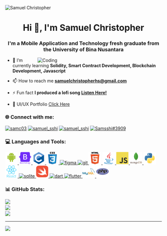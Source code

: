 <!-- [![MasterHead](https://camo.githubusercontent.com/0a9108cfcbe39b4394f02381a7832bed5d7a33b334e0d6d336e638fbdcf19069/68747470733a2f2f6d79776562323030322e77337370616365732e636f6d2f4e65772d504e432d416e696d617465642d42616e6e6572732e676966)](https://rishavchanda.io) -->

![Samuel Christopher](https://user-images.githubusercontent.com/94049575/194514226-d5dde70a-d058-4716-9583-76568595cd79.png)

<h1 align="center">Hi 👋, I'm Samuel Christopher</h1>
<h3 align="center">I'm a Mobile Application and Technology fresh graduate from the University of Bina Nusantara</h3>

<img align="right" alt="Coding" width="400" src="https://media0.giphy.com/media/qgQUggAC3Pfv687qPC/giphy.gif?cid=790b7611ec0e4235d23ba8736b8575c2d3357953fea86f58&rid=giphy.gif&ct=g">

<!-- <p align="left"> <img src="https://komarev.com/ghpvc/?username=samuel-sshi&label=Profile%20views&color=0e75b6&style=flat" alt="samuel-sshi" /> </p> -->

- 🌱 I’m currently learning **Solidity, Smart Contract Development, Blockchain Development, Javascript**

- 📫 How to reach me **samuelchristopherhs@gmail.com**

- ⚡ Fun fact **I produced a lofi song [Listen Here!](https://open.spotify.com/track/4AgraPJCqje0Z0Ag8Oav4B?si=0295d52eb00e442d)**

- 📱 UI/UX Portfolio [Click Here](https://drive.google.com/file/d/1clMpkkX0jE5Qd0qb8xDiA-moWvMvnjbl/view?usp=sharing)

<h3 align="left">🌐 Connect with me:</h3>
<p align="left">
<a href="https://linkedin.com/in/samc03" target="blank"><img align="center" src="https://raw.githubusercontent.com/rahuldkjain/github-profile-readme-generator/master/src/images/icons/Social/linked-in-alt.svg" alt="samc03" height="30" width="40" /></a>
<a href="https://instagram.com/samuel_sshi" target="blank"><img align="center" src="https://raw.githubusercontent.com/rahuldkjain/github-profile-readme-generator/master/src/images/icons/Social/instagram.svg" alt="samuel_sshi" height="30" width="40" /></a>
<a href="https://dribbble.com/samuel_sshi" target="blank"><img align="center" src="https://raw.githubusercontent.com/rahuldkjain/github-profile-readme-generator/master/src/images/icons/Social/dribbble.svg" alt="samuel_sshi" height="30" width="40" /></a>
<a href="https://discord.gg/Samsshi#3909" target="blank"><img align="center" src="https://raw.githubusercontent.com/rahuldkjain/github-profile-readme-generator/master/src/images/icons/Social/discord.svg" alt="Samsshi#3909" height="30" width="40" /></a>
</p>

<h3 align="left">💻 Languages and Tools:</h3>
<p align="left"> <a href="https://developer.android.com" target="_blank" rel="noreferrer"> <img src="https://raw.githubusercontent.com/devicons/devicon/master/icons/android/android-original-wordmark.svg" alt="android" width="40" height="40"/> </a> <a href="https://getbootstrap.com" target="_blank" rel="noreferrer"> <img src="https://raw.githubusercontent.com/devicons/devicon/master/icons/bootstrap/bootstrap-plain-wordmark.svg" alt="bootstrap" width="40" height="40"/> </a> <a href="https://www.cprogramming.com/" target="_blank" rel="noreferrer"> <img src="https://raw.githubusercontent.com/devicons/devicon/master/icons/c/c-original.svg" alt="c" width="40" height="40"/> </a> <a href="https://www.w3schools.com/css/" target="_blank" rel="noreferrer"> <img src="https://raw.githubusercontent.com/devicons/devicon/master/icons/css3/css3-original-wordmark.svg" alt="css3" width="40" height="40"/> </a> <a href="https://www.figma.com/" target="_blank" rel="noreferrer"> <img src="https://www.vectorlogo.zone/logos/figma/figma-icon.svg" alt="figma" width="40" height="40"/> </a> <a href="https://git-scm.com/" target="_blank" rel="noreferrer"> <img src="https://www.vectorlogo.zone/logos/git-scm/git-scm-icon.svg" alt="git" width="40" height="40"/> </a> <a href="https://www.w3.org/html/" target="_blank" rel="noreferrer"> <img src="https://raw.githubusercontent.com/devicons/devicon/master/icons/html5/html5-original-wordmark.svg" alt="html5" width="40" height="40"/> </a> <a href="https://www.java.com" target="_blank" rel="noreferrer"> <img src="https://raw.githubusercontent.com/devicons/devicon/master/icons/java/java-original.svg" alt="java" width="40" height="40"/> </a> <a href="https://developer.mozilla.org/en-US/docs/Web/JavaScript" target="_blank" rel="noreferrer"> <img src="https://raw.githubusercontent.com/devicons/devicon/master/icons/javascript/javascript-original.svg" alt="javascript" width="40" height="40"/> </a> <a href="https://www.mongodb.com/" target="_blank" rel="noreferrer"> <img src="https://raw.githubusercontent.com/devicons/devicon/master/icons/mongodb/mongodb-original-wordmark.svg" alt="mongodb" width="40" height="40"/> </a> <a href="https://www.python.org" target="_blank" rel="noreferrer"> <img src="https://raw.githubusercontent.com/devicons/devicon/master/icons/python/python-original.svg" alt="python" width="40" height="40"/> </a> <a href="https://reactjs.org/" target="_blank" rel="noreferrer"> <img src="https://raw.githubusercontent.com/devicons/devicon/master/icons/react/react-original-wordmark.svg" alt="react" width="40" height="40"/> </a> <a href="https://www.sqlite.org/" target="_blank" rel="noreferrer"> <img src="https://www.vectorlogo.zone/logos/sqlite/sqlite-icon.svg" alt="sqlite" width="40" height="40"/> </a> <a href="https://developer.apple.com/swift/" target="_blank" rel="noreferrer"> <img src="https://raw.githubusercontent.com/devicons/devicon/master/icons/swift/swift-original.svg" alt="swift" width="40" height="40"/> </a> <a href="https://dart.dev" target="_blank" rel="noreferrer"> <img src="https://www.vectorlogo.zone/logos/dartlang/dartlang-icon.svg" alt="dart" width="40" height="40"/> </a> <a href="https://flutter.dev" target="_blank" rel="noreferrer"> <img src="https://www.vectorlogo.zone/logos/flutterio/flutterio-icon.svg" alt="flutter" width="40" height="40"/> </a> <a href="https://www.mysql.com/" target="_blank" rel="noreferrer"> <img src="https://raw.githubusercontent.com/devicons/devicon/master/icons/mysql/mysql-original-wordmark.svg" alt="mysql" width="40" height="40"/> </a> <a href="https://www.php.net" target="_blank" rel="noreferrer"> <img src="https://raw.githubusercontent.com/devicons/devicon/master/icons/php/php-original.svg" alt="php" width="40" height="40"/> </a> </p>


### 📊 GitHub Stats:
![](https://github-readme-stats.vercel.app/api?username=samuel-sshi&theme=swift&hide_border=true&include_all_commits=false&count_private=false)<br/>
![](https://github-readme-streak-stats.herokuapp.com/?user=samuel-sshi&theme=swift&hide_border=true)<br/>
![](https://github-readme-stats.vercel.app/api/top-langs/?username=samuel-sshi&theme=swift&hide_border=true&include_all_commits=false&count_private=false&layout=compact)

---
[![](https://visitcount.itsvg.in/api?id=samuel-sshi&icon=0&color=0)](https://visitcount.itsvg.in)
